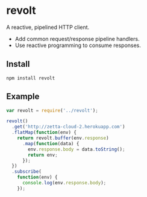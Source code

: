 # revolt

A reactive, pipelined HTTP client.

* Add common request/response pipeline handlers.
* Use reactive programming to consume responses.

## Install

```
npm install revolt
```

## Example

```js
var revolt = require('../revolt');

revolt()
  .get('http://zetta-cloud-2.herokuapp.com')
  .flatMap(function(env) {
    return revolt.buffer(env.response)
      .map(function(data) {
        env.response.body = data.toString();
        return env;
      });
  })
  .subscribe(
    function(env) {
      console.log(env.response.body);
    });
```
